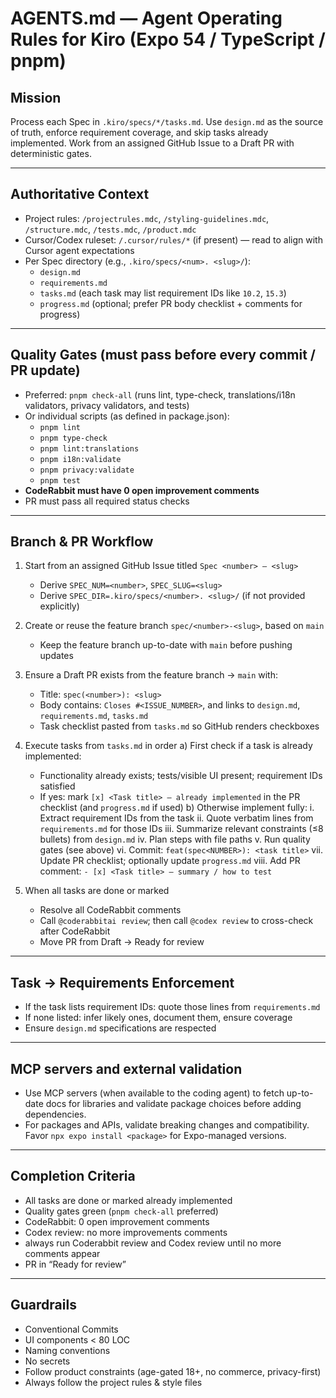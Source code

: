 # AGENTS.md — Agent Operating Rules for Kiro (Expo 54 / TypeScript / pnpm)

## Mission

Process each Spec in `.kiro/specs/*/tasks.md`. Use `design.md` as the source of truth, enforce requirement coverage, and skip tasks already implemented. Work from an assigned GitHub Issue to a Draft PR with deterministic gates.

---

## Authoritative Context

- Project rules: `/projectrules.mdc`, `/styling-guidelines.mdc`, `/structure.mdc`, `/tests.mdc`, `/product.mdc`
- Cursor/Codex ruleset: `/.cursor/rules/*` (if present) — read to align with Cursor agent expectations
- Per Spec directory (e.g., `.kiro/specs/<num>. <slug>/`):
  - `design.md`
  - `requirements.md`
  - `tasks.md` (each task may list requirement IDs like `10.2`, `15.3`)
  - `progress.md` (optional; prefer PR body checklist + comments for progress)

---

## Quality Gates (must pass before every commit / PR update)

- Preferred: `pnpm check-all` (runs lint, type-check, translations/i18n validators, privacy validators, and tests)
- Or individual scripts (as defined in package.json):
  - `pnpm lint`
  - `pnpm type-check`
  - `pnpm lint:translations`
  - `pnpm i18n:validate`
  - `pnpm privacy:validate`
  - `pnpm test`
- **CodeRabbit must have 0 open improvement comments**
- PR must pass all required status checks

---

## Branch & PR Workflow

1. Start from an assigned GitHub Issue titled `Spec <number> – <slug>`

   - Derive `SPEC_NUM=<number>`, `SPEC_SLUG=<slug>`
   - Derive `SPEC_DIR=.kiro/specs/<number>. <slug>/` (if not provided explicitly)

2. Create or reuse the feature branch `spec/<number>-<slug>`, based on `main`

   - Keep the feature branch up-to-date with `main` before pushing updates

3. Ensure a Draft PR exists from the feature branch → `main` with:

   - Title: `spec(<number>): <slug>`
   - Body contains: `Closes #<ISSUE_NUMBER>`, and links to `design.md`, `requirements.md`, `tasks.md`
   - Task checklist pasted from `tasks.md` so GitHub renders checkboxes

4. Execute tasks from `tasks.md` in order
   a) First check if a task is already implemented:

   - Functionality already exists; tests/visible UI present; requirement IDs satisfied
   - If yes: mark `[x] <Task title> — already implemented` in the PR checklist (and `progress.md` if used)
     b) Otherwise implement fully:
     i. Extract requirement IDs from the task
     ii. Quote verbatim lines from `requirements.md` for those IDs
     iii. Summarize relevant constraints (≤8 bullets) from `design.md`
     iv. Plan steps with file paths
     v. Run quality gates (see above)
     vi. Commit: `feat(spec<NUMBER>): <task title>`
     vii. Update PR checklist; optionally update `progress.md`
     viii. Add PR comment: `- [x] <Task title> — summary / how to test`

5. When all tasks are done or marked
   - Resolve all CodeRabbit comments
   - Call `@coderabbitai review`; then call `@codex review` to cross-check after CodeRabbit
   - Move PR from Draft → Ready for review

---

## Task → Requirements Enforcement

- If the task lists requirement IDs: quote those lines from `requirements.md`
- If none listed: infer likely ones, document them, ensure coverage
- Ensure `design.md` specifications are respected

---

## MCP servers and external validation

- Use MCP servers (when available to the coding agent) to fetch up-to-date docs for libraries and validate package choices before adding dependencies.
- For packages and APIs, validate breaking changes and compatibility. Favor `npx expo install <package>` for Expo-managed versions.

---

## Completion Criteria

- All tasks are done or marked already implemented
- Quality gates green (`pnpm check-all` preferred)
- CodeRabbit: 0 open improvement comments
- Codex review: no more improvements comments
- always run Coderabbit review and Codex review until no more comments appear
- PR in “Ready for review”

---

## Guardrails

- Conventional Commits
- UI components < 80 LOC
- Naming conventions
- No secrets
- Follow product constraints (age-gated 18+, no commerce, privacy-first)
- Always follow the project rules & style files
